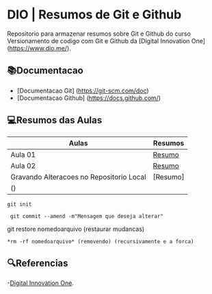 
# DIO | Resumos de Git e Github

Repositorio para armazenar resumos sobre Git e Github do curso Versionamento de codigo com Git e Github da [Digital Innovation One] (https://www.dio.me/).

## 📚Documentacao 
- [Documentacao Git] (https://git-scm.com/doc)
- [Documentacao Github] (https://docs.github.com/)

## 💻Resumos das Aulas

| Aulas | Resumos |
|-------|---------|
|Aula 01| [Resumo]() |
|Aula 02| [Resumo]() |
| Gravando Alteracoes no Repositorio Local | [Resumo]
() |

```
git init
```

```
 git commit --amend -m"Mensagem que deseja alterar"

```

git restore nomedoarquivo (restaurar mudancas)
```
*rm -rf nomedoarquivo* (removendo) (recursivamente e a forca)
```

## 🔍Referencias
-[Digital Innovation One]().
